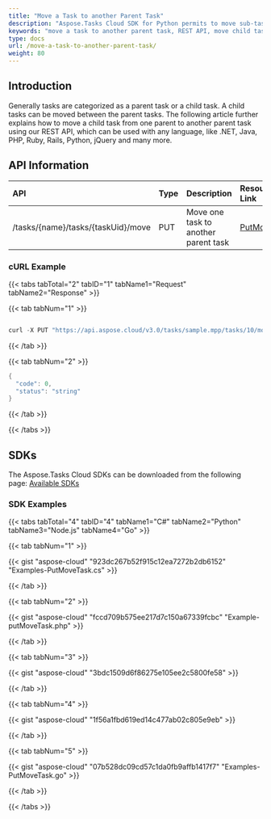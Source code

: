 ```yaml
---
title: "Move a Task to another Parent Task"
description: "Aspose.Tasks Cloud SDK for Python permits to move sub-task or child task from one parent to another parent task in MPP, MPT and XML. Moreover, our REST API can be used with nearly all languages like .NET, Java, Android, Python, Perl, PHP, Ruby, Jquery and many more."
keywords: "move a task to another parent task, REST API, move child task, child tasks in project management, using Python, Perl, MS Project Management, project management, move sub-task in mpp, mpt, xml, change parent of task"
type: docs
url: /move-a-task-to-another-parent-task/
weight: 80
---
```


## **Introduction**
Generally tasks are categorized as a parent task or a child task. A child tasks can be moved between the parent tasks. The following article further explains how to move a child task from one parent to another parent task using our REST API, which can be used with any language, like .NET, Java, PHP, Ruby, Rails, Python, jQuery and many more.
## **API Information**

|**API**|**Type**|**Description**|**Resource Link**|
| :- | :- | :- | :- |
|/tasks/{name}/tasks/{taskUid}/move|PUT|Move one task to another parent task|[PutMoveTask](https://apireference.aspose.cloud/tasks/#/TasksTask/PutMoveTask)|
### **cURL Example**
{{< tabs tabTotal="2" tabID="1" tabName1="Request" tabName2="Response" >}}

{{< tab tabNum="1" >}}

```java

curl -X PUT "https://api.aspose.cloud/v3.0/tasks/sample.mpp/tasks/10/move?parentTaskUid=6" -H "accept: application/json" -H "x-aspose-client: Containerize.Swagger"

```

{{< /tab >}}

{{< tab tabNum="2" >}}

```java
{
  "code": 0,
  "status": "string"
}

```

{{< /tab >}}

{{< /tabs >}}
## **SDKs**
The Aspose.Tasks Cloud SDKs can be downloaded from the following page: [Available SDKs](/tasks/available-sdks/)
### **SDK Examples**
{{< tabs tabTotal="4" tabID="4" tabName1="C#" tabName2="Python" tabName3="Node.js" tabName4="Go" >}}

{{< tab tabNum="1" >}}

{{< gist "aspose-cloud" "923dc267b52f915c12ea7272b2db6152" "Examples-PutMoveTask.cs" >}}

{{< /tab >}}

{{< tab tabNum="2" >}}

{{< gist "aspose-cloud" "fccd709b575ee217d7c150a67339fcbc" "Example-putMoveTask.php" >}}

{{< /tab >}}

{{< tab tabNum="3" >}}

{{< gist "aspose-cloud" "3bdc1509d6f86275e105ee2c5800fe58" >}}

{{< /tab >}}

{{< tab tabNum="4" >}}

{{< gist "aspose-cloud" "1f56a1fbd619ed14c477ab02c805e9eb" >}}

{{< /tab >}}

{{< tab tabNum="5" >}}

{{< gist "aspose-cloud" "07b528dc09cd57c1da0fb9affb1417f7" "Examples-PutMoveTask.go" >}}

{{< /tab >}}

{{< /tabs >}}

